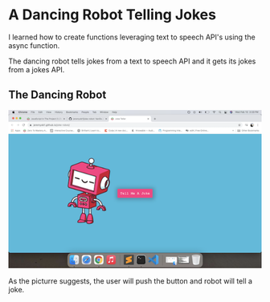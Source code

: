 # A Dancing Robot Telling Jokes

I learned how to create functions leveraging text to speech API's using the async function.

The dancing robot tells jokes from a text to speech API and it gets its jokes from a jokes API.

## The Dancing Robot

![The Roboot](dancing-robot-joker.png)


As the picturre suggests, the user will push the button and robot will tell a joke.
